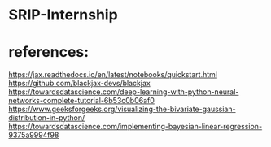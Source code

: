 # SRIP-Internship

# references:
https://jax.readthedocs.io/en/latest/notebooks/quickstart.html \
https://github.com/blackjax-devs/blackjax \
https://towardsdatascience.com/deep-learning-with-python-neural-networks-complete-tutorial-6b53c0b06af0 \
https://www.geeksforgeeks.org/visualizing-the-bivariate-gaussian-distribution-in-python/ \
https://towardsdatascience.com/implementing-bayesian-linear-regression-9375a9994f98

